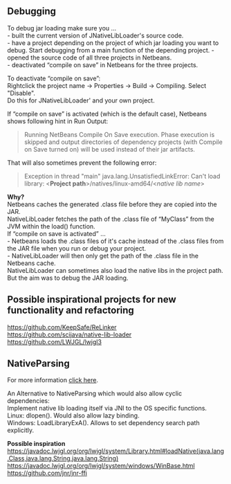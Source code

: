 ## Debugging
To debug jar loading make sure you ... \
\- built the current version of JNativeLibLoader's source code. \
\- have a project depending on the project of which jar loading you want to debug. Start debugging from a main function of the depending project.
\- opened the source code of all three projects in Netbeans. \
\- deactivated “compile on save” in Netbeans for the three projects.

To deactivate “compile on save”: \
Rightclick the project name -> Properties -> Build -> Compiling. Select "Disable". \
Do this for JNativeLibLoader' and your own project.

If “compile on save” is activated (which is the default case), Netbeans shows following hint in Run Output:
> Running NetBeans Compile On Save execution. Phase execution is skipped
> and output directories of dependency projects (with Compile on Save
> turned on) will be used instead of their jar artifacts.

That will also sometimes prevent the following error:
> Exception in thread "main" java.lang.UnsatisfiedLinkError: Can't load
> library:
> <**Project path**>/natives/linux-amd64/<*native lib name*>

**Why?** \
Netbeans caches the generated .class file before they are copied into the JAR. \
NativeLibLoader fetches the path of the .class file of “MyClass” from the JVM within the load() function. \
If “compile on save is activated” ... \
\- Netbeans loads the .class files of it's cache instead of the .class files from the JAR file when you run or debug your project. \
\- NativeLibLoader will then only get the path of the .class file in the Netbeans cache. \
NativeLibLoader can sometimes also load the native libs in the project path. But the aim was to debug the JAR loading.


## Possible inspirational projects for new functionality and refactoring
https://github.com/KeepSafe/ReLinker \
https://github.com/scijava/native-lib-loader \
https://github.com/LWJGL/lwjgl3


## NativeParsing
For more information [click here](NATIVE_PARSING.md).

An Alternative to NativeParsing which would also allow cyclic dependencies: \
Implement native lib loading itself via JNI to the OS specific functions. \
Linux: dlopen(). Would also allow lazy binding. \
Windows: LoadLibraryExA(). Allows to set dependency search path explicitly.

**Possible inspiration** \
https://javadoc.lwjgl.org/org/lwjgl/system/Library.html#loadNative(java.lang.Class,java.lang.String,java.lang.String) \
https://javadoc.lwjgl.org/org/lwjgl/system/windows/WinBase.html \
https://github.com/jnr/jnr-ffi

